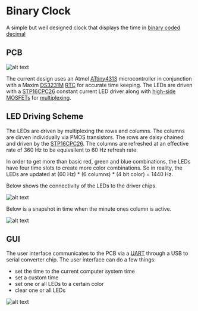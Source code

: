 # Binary Clock
A simple but well designed clock that displays the time in [binary coded decimal][BCD wiki link]

## PCB

![alt text][PCB picture]

The current design uses an Atmel [ATtiny4313][attiny link] microcontroller in conjunction with a Maxim [DS3231M][ds3231m link] [RTC][RTC wiki link] for accurate time keeping. The LEDs are driven with a [STP16CPC26][stp16cpc26 link] constant current LED driver along with [high-side MOSFETs][mosfet wiki link] for [multiplexing][multiplexing wiki link].

## LED Driving Scheme

The LEDs are driven by multiplexing the rows and columns. The columns are dirven individually via PMOS transistors. The rows are daisy chained and driven by the [STP16CPC26][stp16cpc26 link]. The columns are refreshed at an effective rate of 360 Hz to be equivallent to 60 Hz refresh rate.

In order to get more than basic red, green and blue combinations, the LEDs have four time slots to create more color combinations. So in reality, the LEDs are updated at (60 Hz) * (6 columns) * (4 bit color) = 1440 Hz.

Below shows the connectivity of the LEDs to the driver chips.

![alt text][Multiplex - off]

Below is a snapshot in time when the minute ones column is active.

![alt text][Multiplex - on]

## GUI
The user interface communicates to the PCB via a [UART][UART wiki link] through a USB to serial converter chip. The user interface can do a few things:
- set the time to the current computer system time
- set a custom time
- set one or all LEDs to a certain color
- clear one or all LEDs

![alt text][GUI picture]


[BCD wiki link]: https://en.wikipedia.org/wiki/Binary-coded_decimal
[attiny link]: http://www.atmel.com/devices/ATTINY4313.aspx
[ds3231m link]: https://www.maximintegrated.com/en/products/digital/real-time-clocks/DS3231M.html
[stp16cpc26 link]: http://www.st.com/content/st_com/en/products/power-management/led-drivers/led-array-drivers/stp16cpc26.html
[Multiplex - off]: https://raw.githubusercontent.com/TDHolmes/BinaryClock/master/documents/pictures/binaryClock_multiplexLogic_notOn.png "Diagram of the connections if the LEDs"
[Multiplex - on]: https://raw.githubusercontent.com/TDHolmes/BinaryClock/master/documents/pictures/binaryClock_multiplexLogic_on.png "Diagram of a snapshot when the minute ones column is active."
[PCB picture]: https://raw.githubusercontent.com/TDHolmes/BinaryClock/master/documents/pictures/BinaryClock_rev1.JPG "Binary Clock v1 displaying 20:31:08 (8:31 PM)"
[RTC wiki link]: https://en.wikipedia.org/wiki/Real-time_clock
[mosfet wiki link]: https://en.wikipedia.org/wiki/MOSFET#Single-type
[multiplexing wiki link]: https://en.wikipedia.org/wiki/Multiplexing
[GUI picture]: https://raw.githubusercontent.com/TDHolmes/BinaryClock/master/documents/pictures/BinaryClockGUI.png "Binary Clock GUI v1.0"
[UART wiki link]: https://en.wikipedia.org/wiki/Universal_asynchronous_receiver/transmitter

